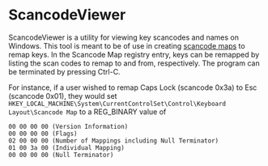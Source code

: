 ScancodeViewer
==============

ScancodeViewer is a utility for viewing key scancodes and names on Windows.
This tool is meant to be of use in creating
[scancode maps](https://msdn.microsoft.com/en-us/library/windows/hardware/jj128267.aspx#Scan_code_mapper_for_keyboards)
to remap keys. In the Scancode Map registry entry, keys can be remapped by
listing the scan codes to remap to and from, respectively. The program can be
terminated by pressing Ctrl-C.

For instance, if a user wished to remap Caps Lock (scancode 0x3a) to Esc
(scancode 0x01), they would set
`HKEY_LOCAL_MACHINE\System\CurrentControlSet\Control\Keyboard Layout\Scancode
Map` to a REG_BINARY value of

    00 00 00 00 (Version Information)
    00 00 00 00 (Flags)
    02 00 00 00 (Number of Mappings including Null Terminator)
    01 00 3a 00 (Individual Mapping)
    00 00 00 00 (Null Terminator)
